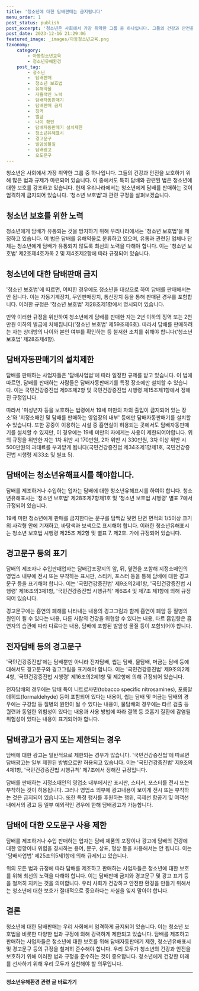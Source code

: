 ```yaml
---
title: '청소년에 대한 담배판매는 금지됩니다'
menu_order: 1
post_status: publish
post_excerpt: '청소년은 사회에서 가장 취약한 그룹 중 하나입니다. 그들의 건강과 안전을 보호하기 위해 많은 법과 규제가 마련되어 있습니다. 이 중에서도 특히 담배와 관련된 법은 청소년에 대한 보호를 강조하고 있습니다. 현재 우리나라에서는 청소년에게 담배를 판매하는 것이 엄격하게 금지되어 있습니다.  청소년 보호법 과 관련 규정을 살펴보겠습니다.'
post_date: 2023-12-16 21:29:06
featured_image: _images/아동청소년교육.png
taxonomy:
    category:
        - 아동청소년교육
        - 청소년유해환경
    post_tag:
        - 청소년
        -  담배판매
        -  청소년 보호법
        -  유해약물
        -  자율적인 노력
        -  담배자동판매기
        -  담배판매 금지
        -  징역
        -  벌금
        -  나이 확인
        -  담배자동판매기 설치제한
        -  청소년유해표시
        -  경고문구
        -  발암성물질
        -  담배광고
        -  오도문구
---
```



청소년은 사회에서 가장 취약한 그룹 중 하나입니다. 그들의 건강과 안전을 보호하기 위해 많은 법과 규제가 마련되어 있습니다. 이 중에서도 특히 담배와 관련된 법은 청소년에 대한 보호를 강조하고 있습니다. 현재 우리나라에서는 청소년에게 담배를 판매하는 것이 엄격하게 금지되어 있습니다. '청소년 보호법'과 관련 규정을 살펴보겠습니다.

## 청소년 보호를 위한 노력
청소년에게 담배가 유통되는 것을 방지하기 위해 우리나라에서는 '청소년 보호법'을 제정하고 있습니다. 이 법은 담배를 유해약물로 분류하고 있으며, 유통과 관련된 업체나 단체는 청소년에게 담배가 유통되지 않도록 최선의 노력을 다해야 합니다. 이는 '청소년 보호법' 제2조제4호가목 2 및 제4조제2항에 따라 규정되어 있습니다.

## 청소년에 대한 담배판매 금지
'청소년 보호법'에 따르면, 어떠한 경우에도 청소년을 대상으로 하여 담배를 판매해서는 안 됩니다. 이는 자동기계장치, 무인판매장치, 통신장치 등을 통해 판매된 경우를 포함합니다. 이러한 규정은 '청소년 보호법' 제28조제1항에서 명시되어 있습니다.

만약 이러한 규정을 위반하여 청소년에게 담배를 판매한 자는 2년 이하의 징역 또는 2천만원 이하의 벌금에 처해집니다(‘청소년 보호법’ 제59조제6호). 따라서 담배를 판매하려는 자는 상대방의 나이와 본인 여부를 확인하는 등 철저한 조치를 취해야 합니다(‘청소년 보호법’ 제28조제4항).

## 담배자동판매기의 설치제한
담배를 판매하는 사업자들은 '담배사업법'에 따라 일정한 규제를 받고 있습니다. 이 법에 따르면, 담배를 판매하는 사람들은 담배자동판매기를 특정 장소에만 설치할 수 있습니다. 이는 국민건강증진법 제9조제2항 및 국민건강증진법 시행령 제15조제1항에서 정해진 규정입니다.

따라서 '미성년자 등을 보호하는 법령에서 19세 미만의 자의 출입이 금지되어 있는 장소'와 '지정소매인 및 담배를 판매하는 영업장의 내부' 등에만 담배자동판매기를 설치할 수 있습니다. 또한 공중이 이용하는 시설 중 흡연실이 허용되는 곳에서도 담배자동판매기를 설치할 수 있지만, 이 경우에는 19세 미만의 자에게는 사용이 제한되어야합니다. 위의 규정을 위반한 자는 1차 위반 시 170만원, 2차 위반 시 330만원, 3차 이상 위반 시 500만원의 과태료를 부과받게 됩니다(국민건강증진법 제34조제1항제1호, 국민건강증진법 시행령 제33조 및 별표 5).

## 담배에는 청소년유해표시를 해야합니다.
담배를 제조하거나 수입하는 업자는 담배에 대한 청소년유해표시를 하여야 합니다. 청소년유해표시는 '청소년 보호법' 제28조제7항제1호 및 '청소년 보호법 시행령' 별표 7에서 규정되어 있습니다. 

19세 미만 청소년에게 판매를 금지한다는 문구를 담백갑 뒷면 단면 면적의 1/5이상 크기의 사각형 안에 기재하고, 바탕색과 보색으로 표시해야 합니다. 이러한 청소년유해표시는 청소년 보호법 시행령 제25조 제2항 및 별표 7. 제2호. 가에 규정되어 있습니다.

## 경고문구 등의 표기
담배의 제조자나 수입판매업자는 담배갑포장지의 앞, 뒤, 옆면을 포함해 지정소매인의 영업소 내부에 전시 또는 부착하는 표시판, 스티커, 포스터 등을 통해 담배에 대한 경고문구 등을 표기해야 합니다. 이는 '국민건강증진법' 제9조의2제1항, '국민건강증진법 시행령' 제16조의3제1항, '국민건강증진법 시행규칙' 제6조4 및 제7조 제1항에 의해 규정되어 있습니다.

경고문구에는 흡연의 폐해를 나타내는 내용의 경고그림과 함께 흡연이 폐암 등 질병의 원인이 될 수 있다는 내용, 다른 사람의 건강을 위협할 수 있다는 내용, 타르 흡입량은 흡연자의 습관에 따라 다르다는 내용, 담배에 포함된 발암성 물질 등이 포함되어야 합니다.

## 전자담배 등의 경고문구
'국민건강증진법'에는 담배뿐만 아니라 전자담배, 씹는 담배, 물담배, 머금는 담배 등에 대해서도 경고문구와 경고그림을 표기해야 합니다. 이는 '국민건강증진법' 제9조의2제4항, '국민건강증진법 시행령' 제16조의2제1항 및 제2항에 의해 규정되어 있습니다.

전자담배의 경우에는 담배 특이 니트로사민(tobacco specific nitrosamines), 포름알데히드(formaldehyde) 등이 포함되어 있다는 내용이, 씹는 담배 및 머금는 담배의 경우에는 구강암 등 질병의 원인이 될 수 있다는 내용이, 물담배의 경우에는 타르 검출 등 궐련과 동일한 위험성이 있다는 내용과 사용 방법에 따라 결핵 등 호흡기 질환에 감염될 위험성이 있다는 내용이 표기되어야 합니다. 

## 담배광고가 금지 또는 제한되는 경우
담배에 대한 광고는 일반적으로 제한되는 경우가 많습니다. '국민건강증진법'에 따르면 담배광고는 일부 제한된 방법으로만 허용되고 있습니다. 이는 '국민건강증진법' 제9조의4제1항, '국민건강증진법 시행규칙' 제7조에서 정해진 규정입니다.

담배를 판매하는 지정소매인의 영업소 내부에서만 표시판, 스티커, 포스터를 전시 또는 부착하는 것이 허용됩니다. 그러나 영업소 외부에 광고내용이 보이게 전시 또는 부착하는 것은 금지되어 있습니다. 또한 특정 행사를 후원하는 행위, 국제선 항공기 및 여객선 내에서의 광고 등 일부 예외적인 경우에 한해 담배광고가 가능합니다.

## 담배에 대한 오도문구 사용 제한
담배를 제조하거나 수입 판매하는 업자는 담배 제품의 포장이나 광고에 담배의 건강에 대한 영향이나 위험을 경시하는 용어, 문구, 상표, 형상 등을 사용해서는 안 됩니다. 이는 '담배사업법' 제25조의5제1항에 의해 규제되고 있습니다.

위의 모든 법과 규정에 따라 담배를 제조하고 판매하는 사업자들은 청소년에 대한 보호를 위해 최선의 노력을 다해야 합니다. 이는 담배판매 금지와 경고문구 및 광고 표기 등을 철저히 지키는 것을 의미합니다. 우리 사회가 건강하고 안전한 환경을 만들기 위해서는 청소년에 대한 보호가 절대적으로 중요하다는 사실을 잊지 말아야 합니다.

## 결론

청소년에 대한 담배판매는 우리 사회에서 엄격하게 금지되어 있습니다. 이는 청소년 보호법을 비롯한 다양한 법과 규정에 의해 강력하게 제한되고 있습니다. 담배를 제조하고 판매하는 사업자들은 청소년에 대한 보호를 위해 담배자동판매기 제한, 청소년유해표시 및 경고문구 등의 규정을 철저히 준수해야 합니다. 우리 모두가 청소년의 건강과 안전을 보호하기 위해 이러한 법과 규정을 준수하는 것이 중요합니다. 청소년에게 건강한 미래를 선사하기 위해 우리 모두가 실천해야 할 의무입니다.
<!-- wp:separator -->
<hr class="wp-block-separator has-alpha-channel-opacity"/>
<!-- /wp:separator -->

<!-- wp:group {"backgroundColor":"base","layout":{"type":"constrained"}} -->
<div class="wp-block-group has-base-background-color has-background"><!-- wp:paragraph {"align":"center","fontSize":"medium"} -->
<p class="has-text-align-center has-large-font-size"><strong>청소년유해환경 관련 글 바로가기</strong></p>
<!-- /wp:paragraph -->


<!-- wp:latest-posts
{"categories":[{"id":34708,"count":19,"description":"","link":"https://uknowlaw.com/category/%ec%b2%ad%ec%86%8c%eb%85%84%ec%9c%a0%ed%95%b4%ed%99%98%ea%b2%bd/","name":"청소년유해환경","slug":"청소년유해환경","taxonomy":"category","parent":0,"meta":[],"_links":{"self":[{"href":"https://uknowlaw.com/wp-json/wp/v2/categories/34708"}],"collection":[{"href":"https://uknowlaw.com/wp-json/wp/v2/categories"}],"about":[{"href":"https://uknowlaw.com/wp-json/wp/v2/taxonomies/category"}],"wp:post_type":[{"href":"https://uknowlaw.com/wp-json/wp/v2/posts?categories=34708"}],"curies":[{"name":"wp","href":"https://api.w.org/{rel}","templated":true}]}}],"postsToShow":100,"excerptLength":28,"postLayout":"grid","columns":2,"featuredImageAlign":"left","featuredImageSizeSlug":"large","fontSize":"small"} /--></div>
<!-- /wp:group -->